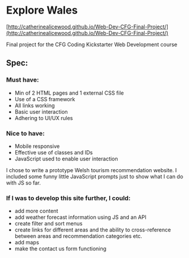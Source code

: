 # Explore Wales
[http://catherinealicewood.github.io/Web-Dev-CFG-Final-Project/](http://catherinealicewood.github.io/Web-Dev-CFG-Final-Project/)

Final project for the CFG Coding Kickstarter Web Development course
## Spec:

### Must have:
- Min of 2 HTML pages and 1 external CSS file
- Use of a CSS framework
- All links working
- Basic user interaction
- Adhering to UI/UX rules

### Nice to have:
- Mobile responsive
- Effective use of classes and IDs
- JavaScript used to enable user interaction

I chose to write a prototype Welsh tourism recommendation website. I included some funny little JavaScript prompts just to show what I can do with JS so far.

### If I was to develop this site further, I could:
- add more content
- add weather forecast information using JS and an API
- create filter and sort menus
- create links for different areas and the ability to cross-reference between areas and recommendation categories etc.
- add maps
- make the contact us form functioning
